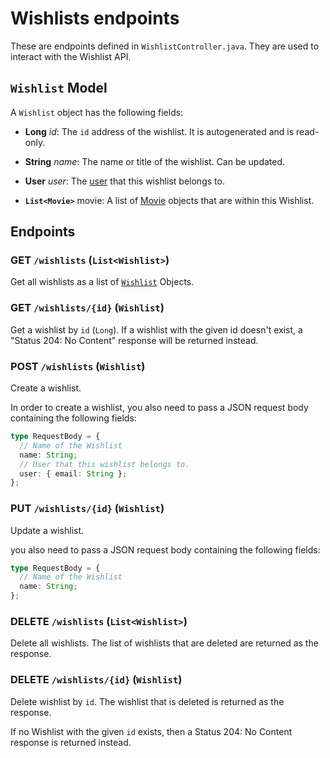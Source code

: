 # Wishlists endpoints

These are endpoints defined in `WishlistController.java`. They are used to interact with the Wishlist API.

## `Wishlist` Model

A `Wishlist` object has the following fields:

- **Long** _id_: The `id` address of the wishlist. It is autogenerated and is read-only.

- **String** _name_: The name or title of the wishlist. Can be updated.

- **User** _user_: The [user](/Documentation/UserEndpoints.md#user-model) that this wishlist belongs to.

- **`List<Movie>`** movie: A list of [Movie](/Documentation/MovieEndpoints.md) objects that are within this Wishlist.

## Endpoints

### **GET** `/wishlists` (`List<Wishlist>`)

Get all wishlists as a list of [`Wishlist`](#wishlist-model) Objects.

### **GET** `/wishlists/{id}` (`Wishlist`)

Get a wishlist by `id` (`Long`). If a wishlist with the given id doesn't exist, a "Status 204: No Content" response will be returned instead.

### **POST** `/wishlists` (`Wishlist`)

Create a wishlist.

In order to create a wishlist, you also need to pass a JSON request body containing the following fields:

```ts
type RequestBody = {
  // Name of the Wishlist
  name: String;
  // User that this wishlist belongs to.
  user: { email: String };
};
```

### **PUT** `/wishlists/{id}` (`Wishlist`)

Update a wishlist.

you also need to pass a JSON request body containing the following fields:

```ts
type RequestBody = {
  // Name of the Wishlist
  name: String;
};
```

### **DELETE** `/wishlists` (`List<Wishlist>`)

Delete all wishlists. The list of wishlists that are deleted are returned as the response.

### **DELETE** `/wishlists/{id}` (`Wishlist`)

Delete wishlist by `id`. The wishlist that is deleted is returned as the response.

If no Wishlist with the given `id` exists, then a Status 204: No Content response is returned instead.
